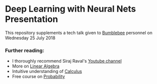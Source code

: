 # Deep Learning with Neural Nets Presentation

This repository supplements a tech talk given to [Bumblebee](http://bumbee.co.za/) personnel on Wednesday 25 July 2018

### Further reading:
* I thoroughly recommend Siraj Raval's [Youtube channel](https://www.youtube.com/channel/UCWN3xxRkmTPmbKwht9FuE5A)
* More on [Linear Algebra](https://ocw.mit.edu/courses/mathematics/18-06-linear-algebra-spring-2010/)
* Intuitive understanding of [Calculus](https://ocw.mit.edu/courses/mathematics/18-06-linear-algebra-spring-2010/)
* Free course on [Probability](https://www.edx.org/course/introduction-probability-science-mitx-6-041x-2)
